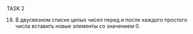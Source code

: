 TASK 2

18.	В двусвязном списке целых чисел перед и после каждого простого числа вставить новые элементы со значением 0.
